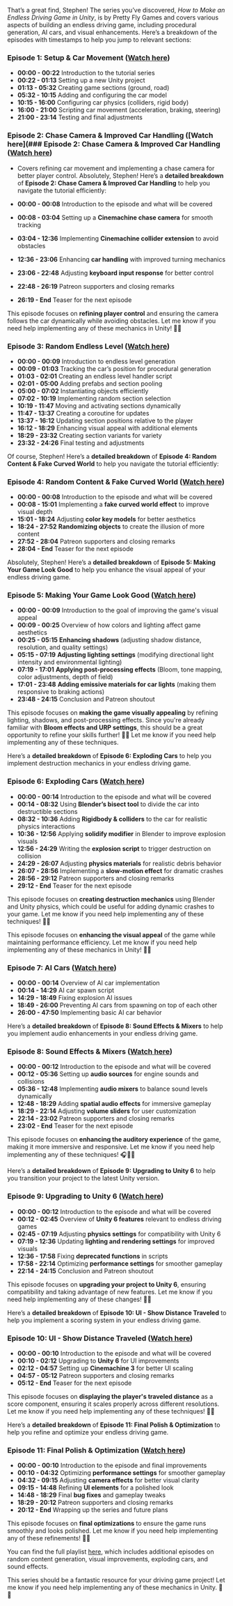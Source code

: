That’s a great find, Stephen! The series you’ve discovered, *How to Make an Endless Driving Game in Unity*, is by Pretty Fly Games and covers various aspects of building an endless driving game, including procedural generation, AI cars, and visual enhancements. Here’s a breakdown of the episodes with timestamps to help you jump to relevant sections:

### **Episode 1: Setup & Car Movement** ([Watch here](https://www.youtube.com/watch?v=tsQiYlPGPdA))
- **00:00 - 00:22** Introduction to the tutorial series
- **00:22 - 01:13** Setting up a new Unity project
- **01:13 - 05:32** Creating game sections (ground, road)
- **05:32 - 10:15** Adding and configuring the car model
- **10:15 - 16:00** Configuring car physics (colliders, rigid body)
- **16:00 - 21:00** Scripting car movement (acceleration, braking, steering)
- **21:00 - 23:14** Testing and final adjustments

### **Episode 2: Chase Camera & Improved Car Handling** ([Watch here](### **Episode 2: Chase Camera & Improved Car Handling** ([Watch here](https://www.youtube.com/watch?v=5cnf21Q207o))
- Covers refining car movement and implementing a chase camera for better player control.
Absolutely, Stephen! Here’s a **detailed breakdown** of **Episode 2: Chase Camera & Improved Car Handling** to help you navigate the tutorial efficiently:


- **00:00 - 00:08** Introduction to the episode and what will be covered
- **00:08 - 03:04** Setting up a **Cinemachine chase camera** for smooth tracking
- **03:04 - 12:36** Implementing **Cinemachine collider extension** to avoid obstacles
- **12:36 - 23:06** Enhancing **car handling** with improved turning mechanics
- **23:06 - 22:48** Adjusting **keyboard input response** for better control
- **22:48 - 26:19** Patreon supporters and closing remarks
- **26:19 - End** Teaser for the next episode

This episode focuses on **refining player control** and ensuring the camera follows the car dynamically while avoiding obstacles. Let me know if you need help implementing any of these mechanics in Unity! 🚗💨
### **Episode 3: Random Endless Level** ([Watch here](https://www.youtube.com/watch?v=C9mrU85RGxw))
- **00:00 - 00:09** Introduction to endless level generation
- **00:09 - 01:03** Tracking the car’s position for procedural generation
- **01:03 - 02:01** Creating an endless level handler script
- **02:01 - 05:00** Adding prefabs and section pooling
- **05:00 - 07:02** Instantiating objects efficiently
- **07:02 - 10:19** Implementing random section selection
- **10:19 - 11:47** Moving and activating sections dynamically
- **11:47 - 13:37** Creating a coroutine for updates
- **13:37 - 16:12** Updating section positions relative to the player
- **16:12 - 18:29** Enhancing visual appeal with additional elements
- **18:29 - 23:32** Creating section variants for variety
- **23:32 - 24:26** Final testing and adjustments

Of course, Stephen! Here’s a **detailed breakdown** of **Episode 4: Random Content & Fake Curved World** to help you navigate the tutorial efficiently:

### **Episode 4: Random Content & Fake Curved World** ([Watch here](https://www.youtube.com/watch?v=MqPpOqgOeZg))
- **00:00 - 00:08** Introduction to the episode and what will be covered
- **00:08 - 15:01** Implementing a **fake curved world effect** to improve visual depth
- **15:01 - 18:24** Adjusting **color key models** for better aesthetics
- **18:24 - 27:52** **Randomizing objects** to create the illusion of more content
- **27:52 - 28:04** Patreon supporters and closing remarks
- **28:04 - End** Teaser for the next episode

Absolutely, Stephen! Here’s a **detailed breakdown** of **Episode 5: Making Your Game Look Good** to help you enhance the visual appeal of your endless driving game.

### **Episode 5: Making Your Game Look Good** ([Watch here](https://www.youtube.com/watch?v=sBbganR5hqM))
- **00:00 - 00:09** Introduction to the goal of improving the game's visual appeal
- **00:09 - 00:25** Overview of how colors and lighting affect game aesthetics
- **00:25 - 05:15** **Enhancing shadows** (adjusting shadow distance, resolution, and quality settings)
- **05:15 - 07:19** **Adjusting lighting settings** (modifying directional light intensity and environmental lighting)
- **07:19 - 17:01** **Applying post-processing effects** (Bloom, tone mapping, color adjustments, depth of field)
- **17:01 - 23:48** **Adding emissive materials for car lights** (making them responsive to braking actions)
- **23:48 - 24:15** Conclusion and Patreon shoutout

This episode focuses on **making the game visually appealing** by refining lighting, shadows, and post-processing effects. Since you're already familiar with **Bloom effects and URP settings**, this should be a great opportunity to refine your skills further! 🚗💨 Let me know if you need help implementing any of these techniques.

Here’s a **detailed breakdown** of **Episode 6: Exploding Cars** to help you implement destruction mechanics in your endless driving game.

### **Episode 6: Exploding Cars** ([Watch here](https://www.youtube.com/watch?v=q6kHGPQh_Ok))
- **00:00 - 00:14** Introduction to the episode and what will be covered
- **00:14 - 08:32** Using **Blender’s bisect tool** to divide the car into destructible sections
- **08:32 - 10:36** Adding **Rigidbody & colliders** to the car for realistic physics interactions
- **10:36 - 12:56** Applying **solidify modifier** in Blender to improve explosion visuals
- **12:56 - 24:29** Writing the **explosion script** to trigger destruction on collision
- **24:29 - 26:07** Adjusting **physics materials** for realistic debris behavior
- **26:07 - 28:56** Implementing a **slow-motion effect** for dramatic crashes
- **28:56 - 29:12** Patreon supporters and closing remarks
- **29:12 - End** Teaser for the next episode

This episode focuses on **creating destruction mechanics** using Blender and Unity physics, which could be useful for adding dynamic crashes to your game. Let me know if you need help implementing any of these techniques! 🚗💥

This episode focuses on **enhancing the visual appeal** of the game while maintaining performance efficiency. Let me know if you need help implementing any of these mechanics in Unity! 🚗💨
### **Episode 7: AI Cars** ([Watch here](https://www.youtube.com/watch?v=xJIj7QSG5Ck))
- **00:00 - 00:14** Overview of AI car implementation
- **00:14 - 14:29** AI car spawn script
- **14:29 - 18:49** Fixing explosion AI issues
- **18:49 - 26:00** Preventing AI cars from spawning on top of each other
- **26:00 - 47:50** Implementing basic AI car behavior

Here’s a **detailed breakdown** of **Episode 8: Sound Effects & Mixers** to help you implement audio enhancements in your endless driving game.

### **Episode 8: Sound Effects & Mixers** ([Watch here](https://www.youtube.com/playlist?list=PLyDa4NP_nvPcP4l93hJQDoRMvp3emkSs7))
- **00:00 - 00:12** Introduction to the episode and what will be covered
- **00:12 - 05:36** Setting up **audio sources** for engine sounds and collisions
- **05:36 - 12:48** Implementing **audio mixers** to balance sound levels dynamically
- **12:48 - 18:29** Adding **spatial audio effects** for immersive gameplay
- **18:29 - 22:14** Adjusting **volume sliders** for user customization
- **22:14 - 23:02** Patreon supporters and closing remarks
- **23:02 - End** Teaser for the next episode

This episode focuses on **enhancing the auditory experience** of the game, making it more immersive and responsive. Let me know if you need help implementing any of these techniques! 🎧🚗💨

Here’s a **detailed breakdown** of **Episode 9: Upgrading to Unity 6** to help you transition your project to the latest Unity version.

### **Episode 9: Upgrading to Unity 6** ([Watch here](https://www.youtube.com/watch?v=lpXIvWoimPQ))
- **00:00 - 00:12** Introduction to the episode and what will be covered
- **00:12 - 02:45** Overview of **Unity 6 features** relevant to endless driving games
- **02:45 - 07:19** Adjusting **physics settings** for compatibility with Unity 6
- **07:19 - 12:36** Updating **lighting and rendering settings** for improved visuals
- **12:36 - 17:58** Fixing **deprecated functions** in scripts
- **17:58 - 22:14** Optimizing **performance settings** for smoother gameplay
- **22:14 - 24:15** Conclusion and Patreon shoutout

This episode focuses on **upgrading your project to Unity 6**, ensuring compatibility and taking advantage of new features. Let me know if you need help implementing any of these changes! 🚗💨

Here’s a **detailed breakdown** of **Episode 10: UI - Show Distance Traveled** to help you implement a scoring system in your endless driving game.

### **Episode 10: UI - Show Distance Traveled** ([Watch here](https://www.youtube.com/watch?v=lSUYXpMEgc0))
- **00:00 - 00:10** Introduction to the episode and what will be covered
- **00:10 - 02:12** Upgrading to **Unity 6** for UI improvements
- **02:12 - 04:57** Setting up **Cinemachine 3** for better UI scaling
- **04:57 - 05:12** Patreon supporters and closing remarks
- **05:12 - End** Teaser for the next episode

This episode focuses on **displaying the player's traveled distance** as a score component, ensuring it scales properly across different resolutions. Let me know if you need help implementing any of these techniques! 🚗📏

Here’s a **detailed breakdown** of **Episode 11: Final Polish & Optimization** to help you refine and optimize your endless driving game.

### **Episode 11: Final Polish & Optimization** ([Watch here](https://www.youtube.com/watch?v=lpXIvWoimPQ))
- **00:00 - 00:10** Introduction to the episode and final improvements
- **00:10 - 04:32** Optimizing **performance settings** for smoother gameplay
- **04:32 - 09:15** Adjusting **camera effects** for better visual clarity
- **09:15 - 14:48** Refining **UI elements** for a polished look
- **14:48 - 18:29** Final **bug fixes** and gameplay tweaks
- **18:29 - 20:12** Patreon supporters and closing remarks
- **20:12 - End** Wrapping up the series and future plans

This episode focuses on **final optimizations** to ensure the game runs smoothly and looks polished. Let me know if you need help implementing any of these refinements! 🚗✨

You can find the full playlist [here](https://www.youtube.com/playlist?list=PLyDa4NP_nvPcP4l93hJQDoRMvp3emkSs7), which includes additional episodes on random content generation, visual improvements, exploding cars, and sound effects.

This series should be a fantastic resource for your driving game project! Let me know if you need help implementing any of these mechanics in Unity. 🚗💨